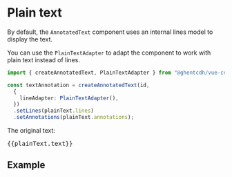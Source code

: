 # Plain text

By default, the `AnnotatedText` component uses an internal lines model to display the text.

You can use the `PlainTextAdapter` to adapt the component to work with plain text instead of lines.

```typescript
import { createAnnotatedText, PlainTextAdapter } from "@ghentcdh/vue-component-annotated-text";

const textAnnotation = createAnnotatedText(id,
  {
    lineAdapter: PlainTextAdapter(),
  })
  .setLines(plainText.lines)
  .setAnnotations(plainText.annotations);
```

The original text:
<pre>{{plainText.text}}</pre>

## Example

<div id="plain-text-example"></div>

<script setup>
//
import { onMounted, onUnmounted, watch, watchEffect } from "vue";
import { createAnnotatedText, PlainTextAdapter } from "@ghentcdh/vue-component-annotated-text";
import { waitUntilElementExists, plainText } from "@demo";
const id = `plain-text-example`;

waitUntilElementExists(id).then((element) => {
    createAnnotatedText(id,
        {
            line: PlainTextAdapter(),
            annotation: {
                create: true,
                edit: true
            },
        })
    .setLines(plainText.text)
    .setAnnotations(plainText.annotations);
});

</script>

